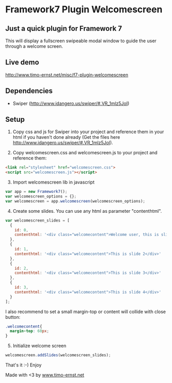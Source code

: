 # Framework7 Plugin Welcomescreen

## Just a quick plugin for Framework 7

This will display a fullscreen swipeable modal window to guide the user through a welcome screen.

## Live demo

http://www.timo-ernst.net/misc/f7-plugin-welcomescreen

## Dependencies

- Swiper (http://www.idangero.us/swiper/#.VR_1mlz5JoI)

## Setup

1) Copy css and js for Swiper into your project and reference them in your html if you haven't done already (Get the files here http://www.idangero.us/swiper/#.VR_1mlz5JoI).

2) Copy welcomescreen.css and welcomescreen.js to your project and reference them:

```html
<link rel="stylesheet" href="welcomescreen.css">
<script src="welcomescreen.js"></script>
```

3) Import welcomescreen lib in javascript

```javascript
var app = new Framework7();
var welcomescreen_options = {};
var welcomescreen = app.welcomescreen(welcomescreen_options);
```

4) Create some slides. You can use any html as parameter "contenthtml".

```javascript
var welcomescreen_slides = [
  {
    id: 0,
    contenthtml: '<div class="welcomecontent">Welcome user, this is slide 1<br>Swipe right to see next tutorial page</div>'
  },
  {
    id: 1,
    contenthtml: '<div class="welcomecontent">This is slide 2</div>'
  },
  {
    id: 2,
    contenthtml: '<div class="welcomecontent">This is slide 3</div>'
  },
  {
    id: 3,
    contenthtml: '<div class="welcomecontent">This is slide 4</div>'
  }
];
```

I also recommend to set a small margin-top or content will collide with close button:

```css
.welcomecontent{
  margin-top: 60px;
}
```

5) Initialize welcome screen

```javascript
welcomescreen.addSlides(welcomescreen_slides);
```

That's it :-)
Enjoy

Made with <3 by www.timo-ernst.net
